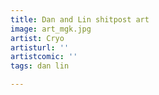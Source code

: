 ```yaml
---
title: Dan and Lin shitpost art
image: art_mgk.jpg
artist: Cryo
artisturl: ''
artistcomic: ''
tags: dan lin

---
```

